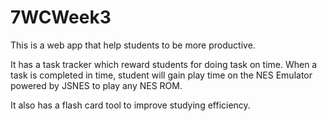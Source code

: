 # 7WCWeek3

This is a web app that help students to be more productive.

It has a task tracker which reward students for doing task on time.
When a task is completed in time, student will gain play time on the NES Emulator powered by JSNES to play any NES ROM.

It also has a flash card tool to improve studying efficiency.
